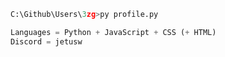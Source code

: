 ```python
C:\Github\Users\3zg>py profile.py
```
```python
Languages = Python + JavaScript + CSS (+ HTML)
Discord = jetusw
```
